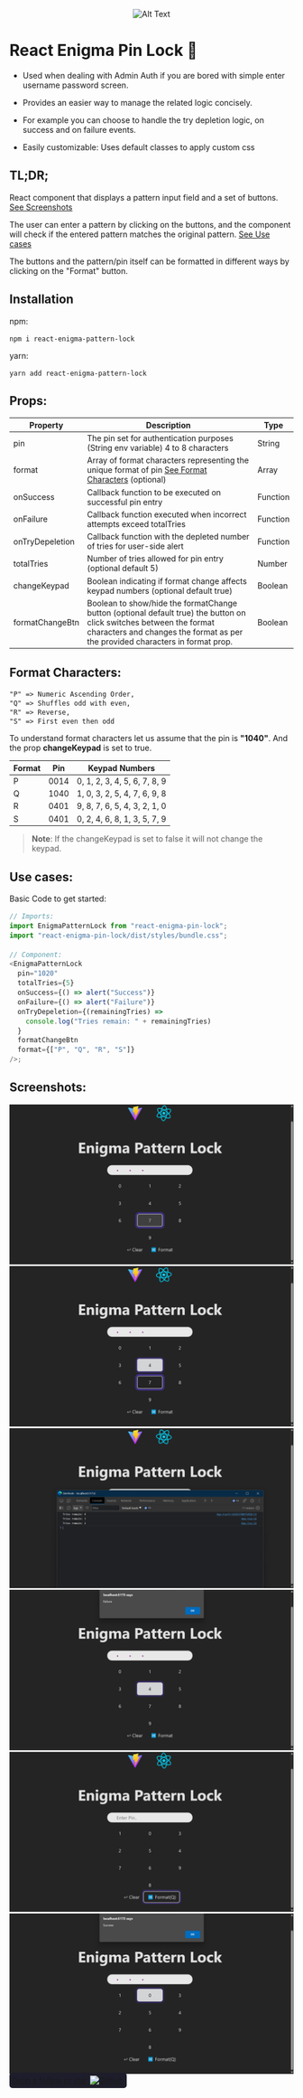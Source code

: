 <p align="center">
  <img src="https://img.freepik.com/free-vector/vector-security-padlock-chrome-steel-with-dial-isolated-white_1284-48153.jpg?size=626&ext=jpg&uid=R84241264&ga=GA1.1.1605797513.1690805042&semt=ais" alt="Alt Text" width="80" height="80">
</p>

# React Enigma Pin Lock 🔐

- Used when dealing with Admin Auth if you are bored with simple enter username password screen.

- Provides an easier way to manage the related logic concisely.

- For example you can choose to handle the try depletion logic, on success and on failure events.

- Easily customizable: Uses default classes to apply custom css

## TL;DR;

React component that displays a pattern input field and a set of buttons.
[See Screenshots](#screenshots)

The user can enter a pattern by clicking on the buttons, and the component will check if the entered pattern matches the original pattern.
[See Use cases](#use-cases)

The buttons and the pattern/pin itself can be formatted in different ways by clicking on the "Format" button.

## Installation

npm:

```shell
npm i react-enigma-pattern-lock
```

yarn:

```shell
yarn add react-enigma-pattern-lock
```

## Props:

| Property        | Description                                                                                                                                                                                           | Type     |
| --------------- | ----------------------------------------------------------------------------------------------------------------------------------------------------------------------------------------------------- | -------- |
| pin             | The pin set for authentication purposes (String env variable) 4 to 8 characters                                                                                                                       | String   |
| format          | Array of format characters representing the unique format of pin [See Format Characters](#format-characters) (optional)                                                                               | Array    |
| onSuccess       | Callback function to be executed on successful pin entry                                                                                                                                              | Function |
| onFailure       | Callback function executed when incorrect attempts exceed totalTries                                                                                                                                  | Function |
| onTryDepeletion | Callback function with the depleted number of tries for user-side alert                                                                                                                               | Function |
| totalTries      | Number of tries allowed for pin entry (optional default 5)                                                                                                                                            | Number   |
| changeKeypad    | Boolean indicating if format change affects keypad numbers (optional default true)                                                                                                                    | Boolean  |
| formatChangeBtn | Boolean to show/hide the formatChange button (optional default true) the button on click switches between the format characters and changes the format as per the provided characters in format prop. | Boolean  |

## Format Characters:

    "P" => Numeric Ascending Order,
    "Q" => Shuffles odd with even,
    "R" => Reverse,
    "S" => First even then odd

To understand format characters let us assume that the pin is **"1040"**. And the prop **changeKeypad** is set to true.

| Format | Pin  | Keypad Numbers               |
| ------ | ---- | ---------------------------- |
| P      | 0014 | 0, 1, 2, 3, 4, 5, 6, 7, 8, 9 |
| Q      | 1040 | 1, 0, 3, 2, 5, 4, 7, 6, 9, 8 |
| R      | 0401 | 9, 8, 7, 6, 5, 4, 3, 2, 1, 0 |
| S      | 0401 | 0, 2, 4, 6, 8, 1, 3, 5, 7, 9 |

> **Note**: If the changeKeypad is set to false it will not change the keypad.

## Use cases:

Basic Code to get started:

```js
// Imports:
import EnigmaPatternLock from "react-enigma-pin-lock";
import "react-enigma-pin-lock/dist/styles/bundle.css";

// Component:
<EnigmaPatternLock
  pin="1020"
  totalTries={5}
  onSuccess={() => alert("Success")}
  onFailure={() => alert("Failure")}
  onTryDepeletion={(remainingTries) =>
    console.log("Tries remain: " + remainingTries)
  }
  formatChangeBtn
  format={["P", "Q", "R", "S"]}
/>;
```

## Screenshots:

![Screenshot](./external-assets/Screenshot%201.png)
![Screenshot](./external-assets/Screenshot%202.png)
![Screenshot](./external-assets/Screenshot%203.png)
![Screenshot](./external-assets/Screenshot%204.png)
![Screenshot](./external-assets/Screenshot%205.png)
![Screenshot](./external-assets/Screenshot%206.png)
<a href="https://github.com/Idrisvohra9/" style="background-color:#1d1d2b;padding:5px; border-radius:5px;">Drop a follow or star
<img src="https://img.freepik.com/free-icon/github_318-698188.jpg?t=st=1692356345~exp=1692356945~hmac=8f6d91c75f74f99f8c65d96305f378bc79fc748eb7e66dd77e3056ccb3b6e7ee" width="20" alt="Github"/>
</a>
